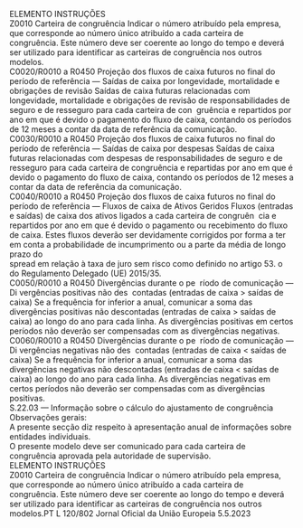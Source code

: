  
ELEMENTO  INSTRUÇÕES  
Z0010  Carteira de congruência  Indicar o número atribuído pela empresa, que corresponde ao número único 
atribuído a cada carteira de congruência. 
Este número deve ser coerente ao longo do tempo e deverá ser utilizado para 
identificar as carteiras de congruência nos outros modelos.  
C0020/R0010 
a R0450  Projeção dos fluxos de caixa 
futuros no final do período de 
referência — Saídas de caixa 
por longevidade, mortalidade e 
obrigações de revisão  Saídas de caixa futuras relacionadas com longevidade, mortalidade e obrigações de 
revisão de responsabilidades de seguro e de resseguro para cada carteira de con ­
gruência e repartidos por ano em que é devido o pagamento do fluxo de caixa, 
contando os períodos de 12 meses a contar da data de referência da comunicação.  
C0030/R0010 
a R0450  Projeção dos fluxos de caixa 
futuros no final do período de 
referência — Saídas de caixa 
por despesas  Saídas de caixa futuras relacionadas com despesas de responsabilidades de seguro 
e de resseguro para cada carteira de congruência e repartidas por ano em que é 
devido o pagamento do fluxo de caixa, contando os períodos de 12 meses a 
contar da data de referência da comunicação.  
C0040/R0010 
a R0450  Projeção dos fluxos de caixa 
futuros no final do período de 
referência — Fluxos de caixa 
de Ativos Geridos  Fluxos (entradas e saídas) de caixa dos ativos ligados a cada carteira de congruên ­
cia e repartidos por ano em que é devido o pagamento ou recebimento do fluxo 
de caixa. Estes fluxos deverão ser devidamente corrigidos por forma a ter em 
conta a probabilidade de incumprimento ou a parte da média de longo prazo do  
spread  em relação à taxa de juro sem risco como definido no artigo 53.  o do 
Regulamento Delegado (UE) 2015/35.  
C0050/R0010 
a R0450  Divergências durante o pe ­
ríodo de comunicação — Di ­
vergências positivas não des ­
contadas (entradas de caixa > 
saídas de caixa)  Se a frequência for inferior a anual, comunicar a soma das divergências positivas 
não descontadas (entradas de caixa > saídas de caixa) ao longo do ano para cada 
linha. 
As divergências positivas em certos períodos não deverão ser compensadas com 
as divergências negativas.  
C0060/R0010 
a R0450  Divergências durante o pe ­
ríodo de comunicação — Di ­
vergências negativas não des ­
contadas (entradas de caixa < 
saídas de caixa)  Se a frequência for inferior a anual, comunicar a soma das divergências negativas 
não descontadas (entradas de caixa < saídas de caixa) ao longo do ano para cada 
linha. 
As divergências negativas em certos períodos não deverão ser compensadas com 
as divergências positivas.  
S.22.03 — Informação sobre o cálculo do ajustamento de congruência  
Observações gerais:  
A presente secção diz respeito à apresentação anual de informações sobre entidades individuais.  
O presente modelo deve ser comunicado para cada carteira de congruência aprovada pela autoridade de supervisão.  
ELEMENTO  INSTRUÇÕES  
Z0010  Carteira de congruência  Indicar o número atribuído pela empresa, que corresponde ao número único 
atribuído a cada carteira de congruência. 
Este número deve ser coerente ao longo do tempo e deverá ser utilizado para 
identificar as carteiras de congruência nos outros modelos.PT  L 120/802 Jornal Oficial da União Europeia 5.5.2023